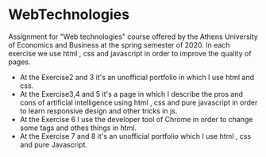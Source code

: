 # WebTechnologies
Assignment for "Web technologies" course offered by the Athens University of Economics and Business at the spring semester of 2020.
In each exercise we use html , css and javascript in order to improve the quality of pages.
- At the Exercise2 and 3 it's an unofficial portfolio in which I use html and css.
- At the Exercise3,4 and 5 it's a page in which I describe the pros and cons of artificial intelligence using html , css and pure javascript in order to learn responsive design and other tricks in js.
- At the Exercise 6 I use the developer tool of Chrome in order to change some tags and othes things in html.
- At the Exercise 7 and 8 it's an unofficial portfolio which I use html , css and pure Javascript.

